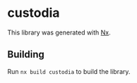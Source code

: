 # custodia

This library was generated with [Nx](https://nx.dev).

## Building

Run `nx build custodia` to build the library.
